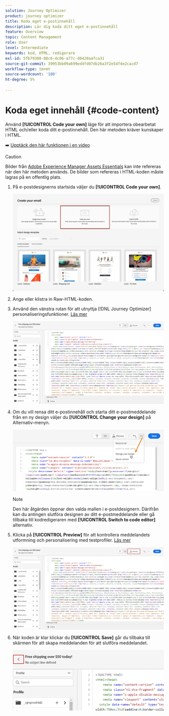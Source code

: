 ```yaml
---
solution: Journey Optimizer
product: journey optimizer
title: Koda eget e-postinnehåll
description: Lär dig koda ditt eget e-postinnehåll
feature: Overview
topic: Content Management
role: User
level: Intermediate
keywords: kod, HTML, redigerare
exl-id: 5fb79300-08c6-4c06-a77c-d0420aafca31
source-git-commit: 39953bb09a699ed4fd07db26a3f2e54f4e2cacd7
workflow-type: tm+mt
source-wordcount: '180'
ht-degree: 5%

---
```


# Koda eget innehåll {#code-content}

Använd **[!UICONTROL Code your own]** läge för att importera obearbetat HTML och/eller koda ditt e-postinnehåll. Den här metoden kräver kunskaper i HTML.

➡️ [Upptäck den här funktionen i en video](#video)

>[!CAUTION]
>
> Bilder från [Adobe Experience Manager Assets Essentials](../content-management/assets-essentials.md) kan inte refereras när den här metoden används. De bilder som refereras i HTML-koden måste lagras på en offentlig plats.

1. På e-postdesignerns startsida väljer du **[!UICONTROL Code your own]**.

   ![](assets/code-your-own.png)

1. Ange eller klistra in Raw-HTML-koden.

1. Använd den vänstra rutan för att utnyttja [!DNL Journey Optimizer] personaliseringsfunktioner. [Läs mer](../personalization/personalize.md)

   ![](assets/code-editor.png)

1. Om du vill rensa ditt e-postinnehåll och starta ditt e-postmeddelande från en ny design väljer du **[!UICONTROL Change your design]** på Alternativ-menyn.

   ![](assets/code-editor-change-design.png)

   >[!NOTE]
   >
   >Den här åtgärden öppnar den valda mallen i e-postdesignern. Därifrån kan du antingen slutföra designen av ditt e-postmeddelande eller gå tillbaka till kodredigeraren med **[!UICONTROL Switch to code editor]** alternativ.

1. Klicka på **[!UICONTROL Preview]** för att kontrollera meddelandets utformning och personalisering med testprofiler. [Läs mer](preview.md)

   ![](assets/code-editor-preview.png)

1. När koden är klar klickar du **[!UICONTROL Save]** går du tillbaka till skärmen för att skapa meddelanden för att slutföra meddelandet.

   ![](assets/code-editor-save.png)
